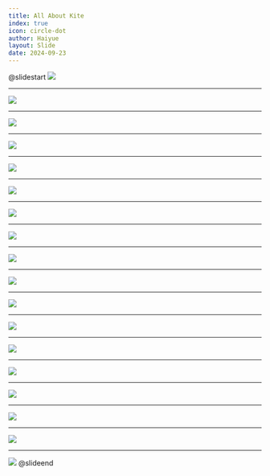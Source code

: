 ```yaml
---
title: All About Kite
index: true
icon: circle-dot
author: Haiyue
layout: Slide
date: 2024-09-23
---
```

 
@slidestart
![](https://raw.githubusercontent.com/yclord/reading/refs/heads/master/english/Level-K/All%20About%20Kite/001.jpg)

---

![](https://raw.githubusercontent.com/yclord/reading/refs/heads/master/english/Level-K/All%20About%20Kite/002.jpg)

---

![](https://raw.githubusercontent.com/yclord/reading/refs/heads/master/english/Level-K/All%20About%20Kite/003.jpg)

---

![](https://raw.githubusercontent.com/yclord/reading/refs/heads/master/english/Level-K/All%20About%20Kite/004.jpg)

---

![](https://raw.githubusercontent.com/yclord/reading/refs/heads/master/english/Level-K/All%20About%20Kite/005.jpg)

---

![](https://raw.githubusercontent.com/yclord/reading/refs/heads/master/english/Level-K/All%20About%20Kite/006.jpg)

---

![](https://raw.githubusercontent.com/yclord/reading/refs/heads/master/english/Level-K/All%20About%20Kite/007.jpg)

---

![](https://raw.githubusercontent.com/yclord/reading/refs/heads/master/english/Level-K/All%20About%20Kite/008.jpg)

---

![](https://raw.githubusercontent.com/yclord/reading/refs/heads/master/english/Level-K/All%20About%20Kite/009.jpg)

---

![](https://raw.githubusercontent.com/yclord/reading/refs/heads/master/english/Level-K/All%20About%20Kite/010.jpg)

---

![](https://raw.githubusercontent.com/yclord/reading/refs/heads/master/english/Level-K/All%20About%20Kite/011.jpg)

---

![](https://raw.githubusercontent.com/yclord/reading/refs/heads/master/english/Level-K/All%20About%20Kite/012.jpg)

---

![](https://raw.githubusercontent.com/yclord/reading/refs/heads/master/english/Level-K/All%20About%20Kite/013.jpg)

---

![](https://raw.githubusercontent.com/yclord/reading/refs/heads/master/english/Level-K/All%20About%20Kite/014.jpg)

---

![](https://raw.githubusercontent.com/yclord/reading/refs/heads/master/english/Level-K/All%20About%20Kite/015.jpg)

---

![](https://raw.githubusercontent.com/yclord/reading/refs/heads/master/english/Level-K/All%20About%20Kite/016.jpg)

---

![](https://raw.githubusercontent.com/yclord/reading/refs/heads/master/english/Level-K/All%20About%20Kite/017.jpg)

---

![](https://raw.githubusercontent.com/yclord/reading/refs/heads/master/english/Level-K/All%20About%20Kite/018.jpg)
@slideend
